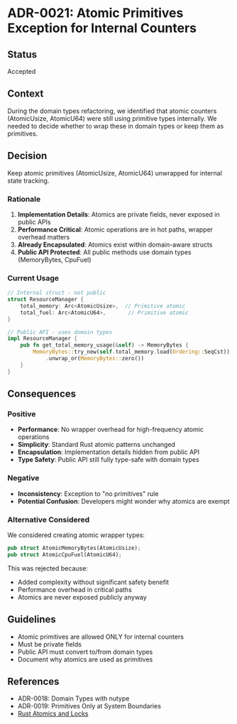 # ADR-0021: Atomic Primitives Exception for Internal Counters

## Status
Accepted

## Context
During the domain types refactoring, we identified that atomic counters (AtomicUsize, AtomicU64) were still using primitive types internally. We needed to decide whether to wrap these in domain types or keep them as primitives.

## Decision
Keep atomic primitives (AtomicUsize, AtomicU64) unwrapped for internal state tracking.

### Rationale
1. **Implementation Details**: Atomics are private fields, never exposed in public APIs
2. **Performance Critical**: Atomic operations are in hot paths, wrapper overhead matters
3. **Already Encapsulated**: Atomics exist within domain-aware structs
4. **Public API Protected**: All public methods use domain types (MemoryBytes, CpuFuel)

### Current Usage
```rust
// Internal struct - not public
struct ResourceManager {
    total_memory: Arc<AtomicUsize>,  // Primitive atomic
    total_fuel: Arc<AtomicU64>,       // Primitive atomic
}

// Public API - uses domain types
impl ResourceManager {
    pub fn get_total_memory_usage(&self) -> MemoryBytes {
        MemoryBytes::try_new(self.total_memory.load(Ordering::SeqCst))
            .unwrap_or(MemoryBytes::zero())
    }
}
```

## Consequences

### Positive
- **Performance**: No wrapper overhead for high-frequency atomic operations
- **Simplicity**: Standard Rust atomic patterns unchanged
- **Encapsulation**: Implementation details hidden from public API
- **Type Safety**: Public API still fully type-safe with domain types

### Negative
- **Inconsistency**: Exception to "no primitives" rule
- **Potential Confusion**: Developers might wonder why atomics are exempt

### Alternative Considered
We considered creating atomic wrapper types:
```rust
pub struct AtomicMemoryBytes(AtomicUsize);
pub struct AtomicCpuFuel(AtomicU64);
```

This was rejected because:
- Added complexity without significant safety benefit
- Performance overhead in critical paths
- Atomics are never exposed publicly anyway

## Guidelines
- Atomic primitives are allowed ONLY for internal counters
- Must be private fields
- Public API must convert to/from domain types
- Document why atomics are used as primitives

## References
- ADR-0018: Domain Types with nutype
- ADR-0019: Primitives Only at System Boundaries
- [Rust Atomics and Locks](https://marabos.nl/atomics/)
